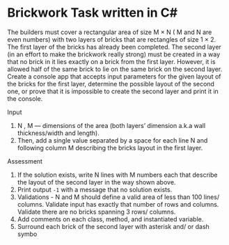 # Brickwork Task written in C#

The builders must cover a rectangular area of size M × N ( M and N are even numbers)
with two layers of bricks that are rectangles of size 1 × 2. The first layer of the bricks has
already been completed. The second layer (in an effort to make the brickwork really
strong) must be created in a way that no brick in it lies exactly on a brick from the first
layer. However, it is allowed half of the same brick to lie on the same brick on the second
layer.
Create a console app that accepts input parameters for the given layout of the bricks for
the first layer, determine the possible layout of the second one, or prove that it is
impossible to create the second layer and print it in the console.

Input
1. N , M — dimensions of the area (both layers’ dimension a.k.a wall thickness/width
and length).
2. Then, add a single value separated by a space for each line N and following
column M describing the bricks layout in the first layer.

Assessment 
1. If the solution exists, write N lines with M numbers each that describe the layout of
the second layer in the way shown above.
2. Print output `-1` with a message that no solution exists.
3. Validations - N and M should define a valid area of less than 100 lines/ columns.
Validate input has exactly that number of rows and columns. Validate there are no
bricks spanning 3 rows/ columns.
4. Add comments on each class, method, and instantiated variable.
5. Surround each brick of the second layer with asterisk and/ or dash symbo

